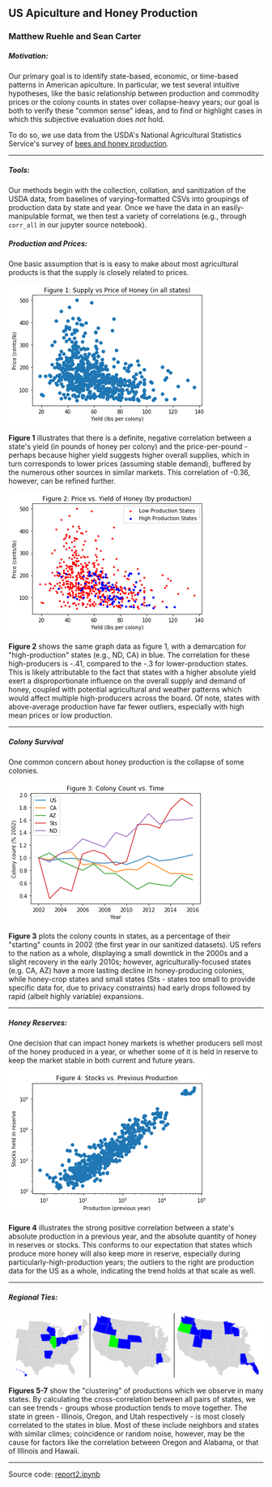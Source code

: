 ## US Apiculture and Honey Production

### Matthew Ruehle and Sean Carter

##### Motivation:
Our primary goal is to identify state-based, economic, or time-based patterns in American apiculture. In particular, we test several intuitive hypotheses, like the basic relationship between production and commodity prices or the colony counts in states over collapse-heavy years; our goal is both to verify these "common sense" ideas, and to find or highlight cases in which this subjective evaluation does _not_ hold.

To do so, we use data from the USDA's National Agricultural Statistics Service's survey of [bees and honey production](https://www.nass.usda.gov/Surveys/Guide_to_NASS_Surveys/Bee_and_Honey/).

---

##### Tools:
Our methods begin with the collection, collation, and sanitization of the USDA data, from baselines of varying-formatted CSVs into groupings of production data by state and year. Once we have the data in an easily-manipulable format, we then test a variety of correlations (e.g., through `corr_all` in our jupyter source notebook).


##### Production and Prices:

One basic assumption that is is easy to make about most agricultural products is that the supply is closely related to prices.

![price_vs_yield](imgs/price_vs_yield.png)

**Figure 1** illustrates that there is a definite, negative correlation between a state's yield (in pounds of honey per colony) and the price-per-pound - perhaps because higher yield suggests higher overall supplies, which in turn corresponds to lower prices (assuming stable demand), buffered by the numerous other sources in similar markets. This correlation of -0.36, however, can be refined further.


![price_vs_yield_hilo](imgs/price_vs_yield_hilo.png)

**Figure 2** shows the same graph data as figure 1, with a demarcation for "high-production" states (e.g., ND, CA) in blue. The correlation for these high-producers is -.41, compared to the -.3 for lower-production states. This is likely attributable to the fact that states with a higher absolute yield exert a disproportionate influence on the overall supply and demand of honey, coupled with potential agricultural and weather patterns which would affect multiple high-producers across the board. Of note, states with above-average production have far fewer outliers, especially with high mean prices or low production.

---

##### Colony Survival

One common concern about honey production is the collapse of some colonies.

![colony_count_vs_year](imgs/colony_count_vs_year.png)

**Figure 3** plots the colony counts in states, as a percentage of their "starting" counts in 2002 (the first year in our sanitized datasets). US refers to the nation as a whole, displaying a small downtick in the 2000s and a slight recovery in the early 2010s; however, agriculturally-focused states (e.g. CA, AZ) have a more lasting decline in honey-producing colonies, while honey-crop states and small states (Sts - states too small to provide specific data for, due to privacy constraints) had early drops followed by rapid (albeit highly variable) expansions.

---

##### Honey Reserves:

One decision that can impact honey markets is whether producers sell most of the honey produced in a year, or whether some of it is held in reserve to keep the market stable in both current and future years.

![prod_stock](imgs/prod_stock_time.png)

**Figure 4** illustrates the strong positive correlation between a state's absolute production in a previous year, and the absolute quantity of honey in reserves or stocks. This conforms to our expectation that states which produce more honey will also keep more in reserve, especially during particularly-high-production years; the outliers to the right are production data for the US as a whole, indicating the trend holds at that scale as well.

---

##### Regional Ties:

![states](imgs/states.png)

**Figures 5-7** show the "clustering" of productions which we observe in many states. By calculating the cross-correlation between all pairs of states, we can see trends - groups whose production tends to move together. The state in green - Illinois, Oregon, and Utah respectively - is most closely correlated to the states in blue. Most of these include neighbors and states with similar climes; coincidence or random noise, however, may be the cause for factors like the correlation between Oregon and Alabama, or that of Illinois and Hawaii.

---

Source code: [report2.ipynb](../report2.ipynb)
